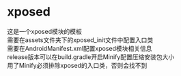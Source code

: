 # xposed
这是一个xposed模块的模板<br>
需要在assets文件夹下的xposed_init文件中配置入口类<br>
需要在AndroidManifest.xml配置xposed模块相关信息<br>
release版本可以在build.gradle开启Minify配置压缩安装包大小<br>
用了Minify必须排除xposed的入口类，否则会找不到
